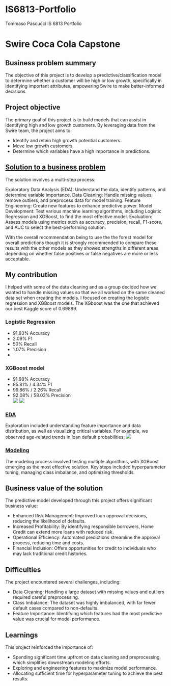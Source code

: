 # IS6813-Portfolio
Tommaso Pascucci
IS 6813 Portfolio

# Swire Coca Cola Capstone 
## Business problem summary
 The objective of this project is to develop a predictive/classification model to determine whether a customer will be high or low growth, specifically in identifying important attributes, empowering Swire to make better-informed decisions

## Project objective
The primary goal of this project is to build models that can assist in identifying high and low growth customers. By leveraging data from the Swire team, the project aims to:

* Identify and retain high growth potential customers.
* Move low growth customers.
* Determine which variables have a high importance in predictions.

## [Solution to a business problem](https://github.com/CSJoyce/HomeCreditProject/blob/main/practiceProjectModeling2.Rmd)
The solution involves a multi-step process:

Exploratory Data Analysis (EDA): Understand the data, identify patterns, and determine variable importance.
Data Cleaning: Handle missing values, remove outliers, and preprocess data for model training.
Feature Engineering: Create new features to enhance predictive power.
Model Development: Test various machine learning algorithms, including Logistic Regression and XGBoost, to find the most effective model.
Evaluation: Assess models using metrics such as accuracy, precision, recall, F1-score, and AUC to select the best-performing solution.  <br />

With the overall recommendation being to use the the forest model for overall predictions though it is strongly recommended to compare these results with the other models as they showed strengths in different areas depending on whether false positives or false negatives are more or less acceptable.

## My contribution
I helped with some of the data cleaning and as a group decided how we wanted to handle missing values so that we all worked on the same cleaned data set when creating the models. I focused on creating the logistic regression and XGBoost models. The XGboost was the one that achieved our best Kaggle score of 0.69889.


### Logistic Regression
* 91.93% Accuracy
* 2.09% F1
* 50% Recall
* 1.07% Precision
* 
### XGBoost model
* 91.98% Accuracy
* 95.81% / 4.34% F1
* 99.86% / 2.26% Recall
* 92.08% / 58.03% Precision  <br />
![](/images/matrix.png)
![](/images/AUC.png)

### [EDA](https://github.com/TommasoPascucci/Portfolio/blob/main/EDA.Rmd)
Exploration included understanding feature importance and data distribution, as well as visualizing critical variables. For example, we observed age-related trends in loan default probabilities:
![](/images/Age.png)

### [Modeling](https://github.com/TommasoPascucci/Portfolio/blob/main/practiceProjectModeling2.Rmd)
The modeling process involved testing multiple algorithms, with XGBoost emerging as the most effective solution. Key steps included hyperparameter tuning, managing class imbalance, and optimizing thresholds.

## Business value of the solution
The predictive model developed through this project offers significant business value:

* Enhanced Risk Management: Improved loan approval decisions, reducing the likelihood of defaults.
* Increased Profitability: By identifying responsible borrowers, Home Credit can extend more loans with reduced risk.
* Operational Efficiency: Automated predictions streamline the approval process, reducing time and costs.
* Financial Inclusion: Offers opportunities for credit to individuals who may lack traditional credit histories.

## Difficulties
The project encountered several challenges, including:

* Data Cleaning: Handling a large dataset with missing values and outliers required careful preprocessing.
* Class Imbalance: The dataset was highly imbalanced, with far fewer default cases compared to non-defaults.
* Feature Importance: Identifying which features had the most predictive value was crucial for model performance.

## Learnings
This project reinforced the importance of:

* Spending significant time upfront on data cleaning and preprocessing, which simplifies downstream modeling efforts.
* Exploring and engineering features to maximize model performance.
* Allocating sufficient time for hyperparameter tuning to achieve the best results.
